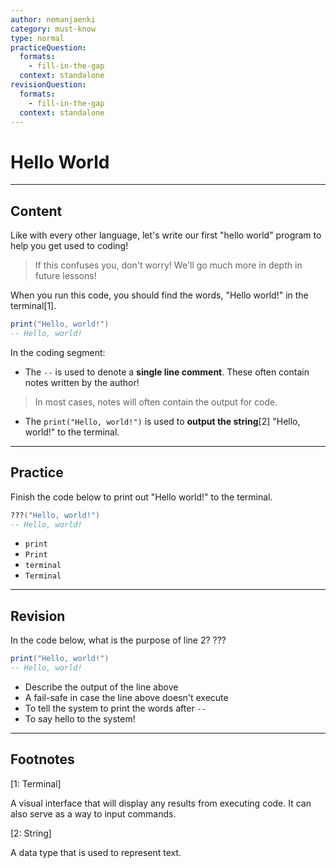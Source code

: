 ```yaml
---
author: nemanjaenki
category: must-know
type: normal
practiceQuestion:
  formats:
    - fill-in-the-gap
  context: standalone
revisionQuestion:
  formats:
    - fill-in-the-gap
  context: standalone
---
```


# Hello World

---
## Content

Like with every other language, let's write our first "hello world" program to help you get used to coding!

> If this confuses you, don't worry! We'll go much more in depth in future lessons!

When you run this code, you should find the words, "Hello world!" in the terminal[1].

```lua
print("Hello, world!")
-- Hello, world!
```

In the coding segment:

- The `--` is used to denote a **single line comment**. These often contain notes written by the author!

> In most cases, notes will often contain the output for code.

- The `print("Hello, world!")` is used to **output the string**[2] "Hello, world!" to the terminal.

 
---

## Practice

Finish the code below to print out "Hello world!" to the terminal.

```lua
???("Hello, world!")
-- Hello, world!
```

- `print`
- `Print`
- `terminal`
- `Terminal`

---

## Revision

In the code below, what is the purpose of line 2? ???

```lua
print("Hello, world!")
-- Hello, world!
```

- Describe the output of the line above
- A fail-safe in case the line above doesn't execute
- To tell the system to print the words after `--`
- To say hello to the system!

---

## Footnotes

[1: Terminal]

A visual interface that will display any results from executing code. It can also serve as a way to input commands.

[2: String]

A data type that is used to represent text.